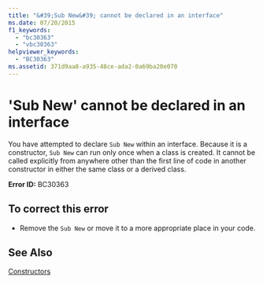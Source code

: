 ```yaml
---
title: "&#39;Sub New&#39; cannot be declared in an interface"
ms.date: 07/20/2015
f1_keywords: 
  - "bc30363"
  - "vbc30363"
helpviewer_keywords: 
  - "BC30363"
ms.assetid: 371d9aa8-a935-48ce-ada2-0a69ba20e070
---
```

# &#39;Sub New&#39; cannot be declared in an interface
You have attempted to declare `Sub New` within an interface. Because it is a constructor, `Sub New` can run only once when a class is created. It cannot be called explicitly from anywhere other than the first line of code in another constructor in either the same class or a derived class.  
  
 **Error ID:** BC30363  
  
## To correct this error  
  
- Remove the `Sub New` or move it to a more appropriate place in your code.  
  
## See Also  
 [Constructors](~/docs/visual-basic/programming-guide/concepts/object-oriented-programming.md#constructors)
